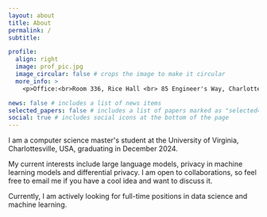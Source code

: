```yaml
---
layout: about
title: About
permalink: /
subtitle:

profile:
  align: right
  image: prof_pic.jpg
  image_circular: false # crops the image to make it circular
  more_info: >
    <p>Office:<br>Room 336, Rice Hall <br> 85 Engineer's Way, Charlottesville, VA 22903</p>

news: false # includes a list of news items
selected_papers: false # includes a list of papers marked as "selected={true}"
social: true # includes social icons at the bottom of the page
---
```


I am a computer science master's student at the University of Virginia, Charlottesville, USA, graduating in December 2024.

My current interests include large language models, privacy in machine learning models and differential privacy. I am open to collaborations, so feel free to email me if you have a cool idea and want to discuss it. 

Currently, I am actively looking for full-time positions in data science and machine learning.